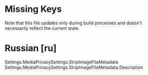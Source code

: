 # Missing Keys
Note that this file updates only during build processes and doesn't necessarily reflect the current state.

# Russian [ru]
Settings.MediaPrivacySettings.StripImageFileMetadata  
Settings.MediaPrivacySettings.StripImageFileMetadata.Description  

